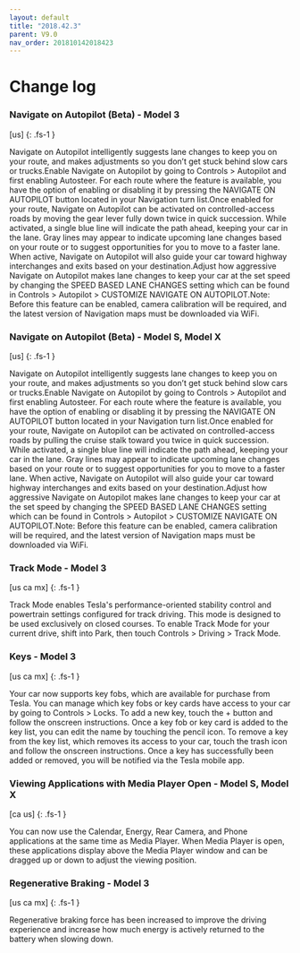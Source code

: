 ```yaml
---
layout: default
title: "2018.42.3"
parent: V9.0
nav_order: 201810142018423
---
```


# Change log

### Navigate on Autopilot (Beta)  - Model 3
[us]
{: .fs-1 }

Navigate on Autopilot intelligently suggests lane changes to keep you on your route, and makes adjustments so you don’t get stuck behind slow cars or trucks.Enable Navigate on Autopilot by going to Controls > Autopilot and first enabling Autosteer. For each route where the feature is available, you have the option of enabling or disabling it by pressing the NAVIGATE ON AUTOPILOT button located in your Navigation turn list.Once enabled for your route, Navigate on Autopilot can be activated on controlled-access roads by moving the gear lever fully down twice in quick succession. While activated, a single blue line will indicate the path ahead, keeping your car in the lane. Gray lines may appear to indicate upcoming lane changes based on your route or to suggest opportunities for you to move to a faster lane. When active, Navigate on Autopilot will also guide your car toward highway interchanges and exits based on your destination.Adjust how aggressive Navigate on Autopilot makes lane changes to keep your car at the set speed by changing the SPEED BASED LANE CHANGES setting which can be found in Controls > Autopilot > CUSTOMIZE NAVIGATE ON AUTOPILOT.Note: Before this feature can be enabled, camera calibration will be required, and the latest version of Navigation maps must be downloaded via WiFi.

### Navigate on Autopilot (Beta)  - Model S, Model X
[us]
{: .fs-1 }

Navigate on Autopilot intelligently suggests lane changes to keep you on your route, and makes adjustments so you don’t get stuck behind slow cars or trucks.Enable Navigate on Autopilot by going to Controls > Autopilot and first enabling Autosteer. For each route where the feature is available, you have the option of enabling or disabling it by pressing the NAVIGATE ON AUTOPILOT button located in your Navigation turn list.Once enabled for your route, Navigate on Autopilot can be activated on controlled-access roads by pulling the cruise stalk toward you twice in quick succession. While activated, a single blue line will indicate the path ahead, keeping your car in the lane. Gray lines may appear to indicate upcoming lane changes based on your route or to suggest opportunities for you to move to a faster lane. When active, Navigate on Autopilot will also guide your car toward highway interchanges and exits based on your destination.Adjust how aggressive Navigate on Autopilot makes lane changes to keep your car at the set speed by changing the SPEED BASED LANE CHANGES setting which can be found in Controls > Autopilot > CUSTOMIZE NAVIGATE ON AUTOPILOT.Note: Before this feature can be enabled, camera calibration will be required, and the latest version of Navigation maps must be downloaded via WiFi.

### Track Mode  - Model 3
[us ca mx]
{: .fs-1 }

Track Mode enables Tesla's performance-oriented stability control and powertrain settings configured for track driving. This mode is designed to be used exclusively on closed courses. To enable Track Mode for your current drive, shift into Park, then touch Controls > Driving > Track Mode.

### Keys  - Model 3
[us ca mx]
{: .fs-1 }

Your car now supports key fobs, which are available for purchase from Tesla. You can manage which key fobs or key cards have access to your car by going to Controls > Locks. To add a new key, touch the + button and follow the onscreen instructions. Once a key fob or key card is added to the key list, you can edit the name by touching the pencil icon. To remove a key from the key list, which removes its access to your car, touch the trash icon and follow the onscreen instructions. Once a key has successfully been added or removed, you will be notified via the Tesla mobile app.

### Viewing Applications with Media Player Open  - Model S, Model X
[ca us]
{: .fs-1 }

You can now use the Calendar, Energy, Rear Camera, and Phone applications at the same time as Media Player. When Media Player is open, these applications display above the Media Player window and can be dragged up or down to adjust the viewing position.

### Regenerative Braking  - Model 3
[us ca mx]
{: .fs-1 }

Regenerative braking force has been increased to improve the driving experience and increase how much energy is actively returned to the battery when slowing down.